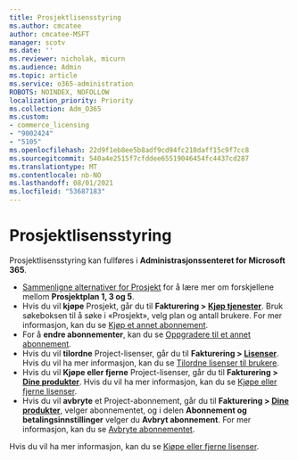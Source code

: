 ```yaml
---
title: Prosjektlisensstyring
ms.author: cmcatee
author: cmcatee-MSFT
manager: scotv
ms.date: ''
ms.reviewer: nicholak, micurn
ms.audience: Admin
ms.topic: article
ms.service: o365-administration
ROBOTS: NOINDEX, NOFOLLOW
localization_priority: Priority
ms.collection: Adm_O365
ms.custom:
- commerce_licensing
- "9002424"
- "5105"
ms.openlocfilehash: 22d9f1eb8ee5b8adf9cd94fc210daff15c9f7cc8
ms.sourcegitcommit: 540a4e2515f7cfddee65519046454fc4437cd287
ms.translationtype: MT
ms.contentlocale: nb-NO
ms.lasthandoff: 08/01/2021
ms.locfileid: "53687183"
---
```

# <a name="project-license-management"></a>Prosjektlisensstyring

Prosjektlisensstyring kan fullføres i **Administrasjonssenteret for Microsoft 365**.

- [Sammenligne alternativer for Prosjekt](https://www.microsoft.com/microsoft-365/project/compare-microsoft-project-management-software) for å lære mer om forskjellene mellom **Prosjektplan 1, 3 og 5**.
- Hvis du vil **kjøpe** Prosjekt, går du til **Fakturering > [Kjøp tjenester](https://go.microsoft.com/fwlink/p/?linkid=868433)**. Bruk søkeboksen til å søke i «Prosjekt», velg plan og antall brukere. For mer informasjon, kan du se [Kjøp et annet abonnement](/microsoft-365/commerce/try-or-buy-microsoft-365#buy-a-different-subscription).
- For å **endre abonnementer**, kan du se [Oppgradere til et annet abonnement](/microsoft-365/commerce/subscriptions/upgrade-to-different-plan).
- Hvis du vil **tilordne** Project-lisenser, går du til **Fakturering > [Lisenser](https://go.microsoft.com/fwlink/p/?linkid=842264)**. Hvis du vil ha mer informasjon, kan du se [Tilordne lisenser til brukere](/microsoft-365/admin/manage/assign-licenses-to-users).
- Hvis du vil **Kjøpe eller fjerne** Project-lisenser, går du til **Fakturering > [Dine produkter](https://go.microsoft.com/fwlink/p/?linkid=842054)**. Hvis du vil ha mer informasjon, kan du se [Kjøpe eller fjerne lisenser](/microsoft-365/commerce/licenses/buy-licenses#add-or-remove-licenses-for-your-business-subscription).
- Hvis du vil **avbryte** et Project-abonnement, går du til **Fakturering > [Dine produkter](https://go.microsoft.com/fwlink/p/?linkid=842054)**, velger abonnementet, og i delen **Abonnement og betalingsinnstillinger** velger du **Avbryt abonnement**. For mer informasjon, kan du se [Avbryte abonnementet](/microsoft-365/commerce/subscriptions/cancel-your-subscription).

Hvis du vil ha mer informasjon, kan du se [Kjøpe eller fjerne lisenser](/microsoft-365/commerce/licenses/buy-licenses).